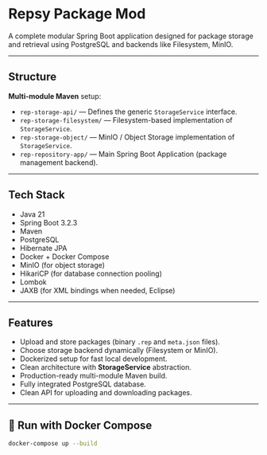 

# Repsy Package Mod

A complete modular Spring Boot application designed for package storage and retrieval using PostgreSQL and backends like Filesystem, MinIO.

---

## Structure

**Multi-module Maven** setup:

- `rep-storage-api/` — Defines the generic `StorageService` interface.
- `rep-storage-filesystem/` — Filesystem-based implementation of `StorageService`.
- `rep-storage-object/` — MinIO / Object Storage implementation of `StorageService`.
- `rep-repository-app/` — Main Spring Boot Application (package management backend).

---

## Tech Stack

- Java 21
- Spring Boot 3.2.3
- Maven
- PostgreSQL
- Hibernate JPA
- Docker + Docker Compose
- MinIO (for object storage)
- HikariCP (for database connection pooling)
- Lombok
- JAXB (for XML bindings when needed, Eclipse)

---

## Features

- Upload and store packages (binary `.rep` and `meta.json` files).
- Choose storage backend dynamically (Filesystem or MinIO).
- Dockerized setup for fast local development.
- Clean architecture with **StorageService** abstraction.
- Production-ready multi-module Maven build.
- Fully integrated PostgreSQL database.
- Clean API for uploading and downloading packages.

---

## 🐳 Run with Docker Compose

```bash
docker-compose up --build
